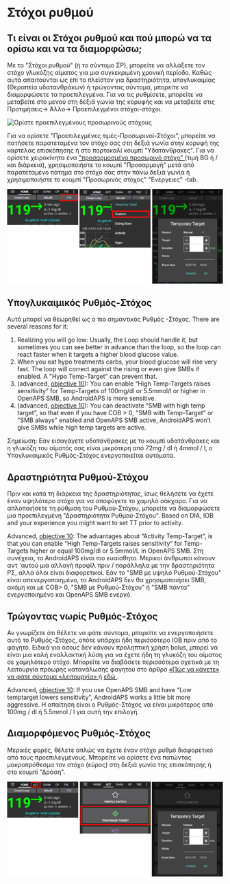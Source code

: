 # Στόχοι ρυθμού

## Τι είναι οι Στόχοι ρυθμού και πού μπορώ να τα ορίσω και να τα διαμορφώσω;

Με το "Στόχοι ρυθμού" (ή το σύντομο ΣΡ), μπορείτε να αλλάξετε τον στόχο γλυκόζης αίματος για μια συγκεκριμένη χρονική περίοδο. Καθώς αυτά απαιτούνται ως επί το πλείστον για δραστηριότητα, υπογλυκαιμίας (Θεραπεία υδατανθράκων) ή τρώγοντας σύντομα, μπορείτε να διαμορφώσετε τα προεπιλεγμένα. Για να τις ρυθμίσετε, μπορείτε να μεταβείτε στο μενού στη δεξιά γωνία της κορυφής και να μεταβείτε στις Προτιμήσεις-> Άλλο-> Προεπιλεγμένοι στόχοι-στόχοι.

![Ορίστε προεπιλεγμένους προσωρινούς στόχους](../images/TempTarget_Default.png)

Για να ορίσετε "Προεπιλεγμένες τιμές-Προσωρινοί-Στόχοι", μπορείτε να πατήσετε παρατεταμένα τον στόχο σας στη δεξιά γωνία στην κορυφή της καρτέλας επισκόπησης ή στο πορτοκαλί κουμπί "Υδατάνθρακες". Για να ορίσετε χειροκίνητα ένα [ "προσαρμοσμένο προσωρινό στόχο" ](../Usage/temptarget#custom-temp-target) (τιμή BG ή / και διάρκεια), χρησιμοποιήστε το κουμπί "Προσαρμογή" μετά από παρατεταμένο πάτημα στο στόχο σας στην πάνω δεξιά γωνία ή χρησιμοποιήστε το κουμπί "Προσωρινός στόχος" "Ενέργειες" -tab.

![Ορίστε προσωρινό στόχο](../images/TempTarget_Set2.png)

## Υπογλυκαιμικός Ρυθμός-Στόχος

Αυτό μπορεί να θεωρηθεί ως ο πιο σημαντικός Ρυθμός -Στόχος. There are several reasons for it:

1. Realizing you will go low: Usually, the Loop should handle it, but sometimes you can see better in advance than the loop, so the loop can react faster when it targets a higher blood glucose value.
2. When you eat hypo treatments carbs, your blood glucose will rise very fast. The loop will correct against the rising or even give SMBs if enabled. A "Hypo Temp-Target" can prevent that. 
3. (advanced, [objective 10](../Usage/Objectives#objective-10-enabling-additional-oref1-features-for-daytime-use-such-as-super-micro-bolus-smb)): You can enable “High Temp-Targets raises sensitivity” for Temp-Targets of 100mg/dl or 5.5mmol/l or higher in OpenAPS SMB, so AndroidAPS is more sensitive.
4. (advanced, [objective 10](../Usage/Objectives#objective-10-enabling-additional-oref1-features-for-daytime-use-such-as-super-micro-bolus-smb)): You can deactivate “SMB with high temp target”, so that even if you have COB > 0, "SMB with Temp-Target" or "SMB always" enabled and OpenAPS SMB active, AndroidAPS won’t give SMBs while high temp targets are active. 

Σημείωση: Εάν εισαγάγετε υδατάνθρακες με το κουμπί υδατάνθρακες και η γλυκόζη του αίματός σας είναι μικρότερη από 72mg / dl ή 4mmol / l, ο Υπογλυκαιμικός Ρυθμός-Στόχος ενεργοποιείται αυτόματα.

## Δραστηριότητα Ρυθμού-Στόχου

Πριν και κατά τη διάρκεια της δραστηριότητας, ίσως θελήσετε να έχετε έναν υψηλότερο στόχο για να αποφύγετε το χαμηλό σάκχαρο. Για να απλοποιήσετε τη ρύθμιση του Ρυθμού-Στόχου, μπορείτε να διαμορφώσετε μια προεπιλεγμένη "Δραστηριότητα Ρυθμού-Στόχου". Based on DIA, IOB and your experience you might want to set TT prior to activity.

Advanced, [objective 10](../Usage/Objectives#objective-10-enabling-additional-oref1-features-for-daytime-use-such-as-super-micro-bolus-smb): The advantages about “Activity Temp-Target”, is that you can enable “High Temp-Targets raises sensitivity” for Temp-Targets higher or equal 100mg/dl or 5.5mmol/L in OpenAPS SMB. Στη συνέχεια, το AndroidAPS είναι πιο ευαίσθητο. Μερικοί άνθρωποι κάνουν αντ 'αυτού μια αλλαγή προφίλ πριν / παράλληλα με την δραστηριότητα ΡΣ, αλλά όλοι είναι διαφορετικοί. Εάν το "SMB με υψηλό Ρυθμού-Στόχου" είναι απενεργοποιημένο, το AndroidAPS δεν θα χρησιμοποιήσει SMB, ακόμη και με COB> 0, "SMB με Ρυθμού-Στόχου" ή "SMB πάντα" ενεργοποιημένο και OpenAPS SMB ενεργό.

## Τρώγοντας νωρίς Ρυθμός-Στόχος

Αν γνωρίζετε ότι θέλετε να φάτε σύντομα, μπορείτε να ενεργοποιήσετε αυτό το Ρυθμός-Στόχος, οπότε υπάρχει ήδη περισσότερο IOB πριν από το φαγητό. Ειδικά για όσους δεν κάνουν προληπτική χρήση bolus, μπορεί να είναι μια καλή εναλλακτική λύση για να έχετε ήδη τη γλυκόζη του αίματος σε χαμηλότερο στόχο. Μπορείτε να διαβάσετε περισσότερα σχετικά με τη λειτουργία πρόωρης κατανάλωσης φαγητού στο άρθρο [ «Πώς να κάνετε» να φάτε σύντομα «λειτουργία» ](https://diyps.org/2015/03/26/how-to-do-eating-soon-mode-diyps-lessons-learned/) ή [ εδώ ](https://diyps.org/tag/eating-soon-mode/).

Advanced, [objective 10](../Usage/Objectives#objective-10-enabling-additional-oref1-features-for-daytime-use-such-as-super-micro-bolus-smb): If you use OpenAPS SMB and have “Low temptarget lowers sensitivity”, AndroidAPS works a little bit more aggressive. Η απαίτηση είναι ο Ρυθμός-Στόχος να είναι μικρότερος από 100mg / dl ή 5.5mmol / l για αυτή την επιλογή.

## Διαμορφόμενος Ρυθμός-Στόχος

Μερικές φορές, θέλετε απλώς να έχετε έναν στόχο ρυθμό διαφορετικό από τους προεπιλεγμένους. Μπορείτε να ορίσετε ένα πατώντας μακροπρόθεσμα τον στόχο (εύρος) στη δεξιά γωνία της επισκόπησης ή στο κουμπί "Δράση".

![Ορίστε ρυθμό στόχου μέσω της καρτέλας Δράσης](../images/TempTarget_ActionTab.png)